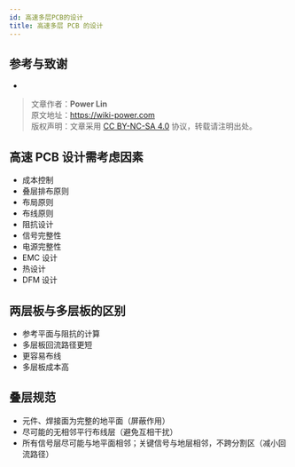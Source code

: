 ```yaml
---
id: 高速多层PCB的设计
title: 高速多层 PCB 的设计
---
```


## 参考与致谢 

- []()

> 文章作者：**Power Lin**  
> 原文地址：<https://wiki-power.com>  
> 版权声明：文章采用 [CC BY-NC-SA 4.0](https://creativecommons.org/licenses/by/4.0/deed.zh) 协议，转载请注明出处。

## 高速 PCB 设计需考虑因素

- 成本控制
- 叠层排布原则
- 布局原则
- 布线原则
- 阻抗设计
- 信号完整性
- 电源完整性
- EMC 设计
- 热设计
- DFM 设计

## 两层板与多层板的区别

- 参考平面与阻抗的计算
- 多层板回流路径更短
- 更容易布线
- 多层板成本高

## 叠层规范

- 元件、焊接面为完整的地平面（屏蔽作用）
- 尽可能的无相邻平行布线层（避免互相干扰）
- 所有信号层尽可能与地平面相邻；关键信号与地层相邻，不跨分割区（减小回流路径）
